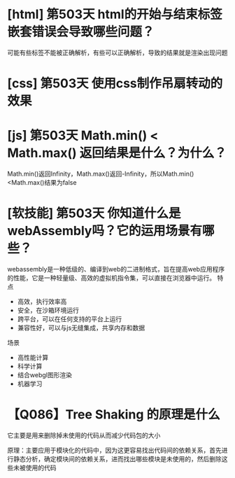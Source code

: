 # [html] 第503天 html的开始与结束标签嵌套错误会导致哪些问题？

可能有些标签不能被正确解析，有些可以正确解析，导致的结果就是渲染出现问题

# [css] 第503天 使用css制作吊扇转动的效果

# [js] 第503天 Math.min() < Math.max() 返回结果是什么？为什么？

Math.min()返回Infinity，Math.max()返回-Infinity，所以Math.min()<Math.max()结果为false

# [软技能] 第503天 你知道什么是webAssembly吗？它的运用场景有哪些？

webassembly是一种低级的、编译到web的二进制格式，旨在提高web应用程序的性能，它是一种轻量级、高效的虚拟机指令集，可以直接在浏览器中运行。
特点
- 高效，执行效率高
- 安全，在沙箱环境运行
- 跨平台，可以在任何支持的平台上运行
- 兼容性好，可以与js无缝集成，共享内存和数据

场景
- 高性能计算
- 科学计算
- 结合webgl图形渲染
- 机器学习

# 【Q086】Tree Shaking 的原理是什么

它主要是用来删除掉未使用的代码从而减少代码包的大小

原理：主要应用于模块化的代码中，因为这更容易找出代码间的依赖关系，首先进行静态分析，确定模块间的依赖关系，进而找出哪些模块是未使用的，然后删除这些未被使用的代码
